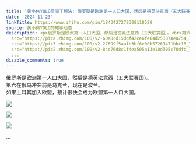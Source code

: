 ```yaml
---
title: '黄小伟YOLO赞同了想法: 俄罗斯是欧洲第一人口大国，然后是德英法意西（五大联赛国）。<br />第六在俄乌冲突前是乌克兰，现在是波兰。<br />如果土耳其加入欧盟，...'
date: '2024-11-23'
linkTitle: https://www.zhihu.com/pin/1843427278308118528
source: 黄小伟YOLO的知乎动态
description: <p>俄罗斯是欧洲第一人口大国，然后是德英法意西（五大联赛国）。<br>第六在俄乌冲突前是乌克兰，现在是波兰。<br>如果土耳其加入欧盟，预计很快会成为欧盟第一人口大国。</p><p><img
  src="https://pica.zhimg.com/100/v2-60a0cd15ddf42ce6fe64d253878ea754_720w.jpg" referrerpolicy="no-referrer"></p><p><img
  src="https://pic3.zhimg.com/100/v2-27699f5aafb3bf6e00b57261471bbc16_720w.jpg" referrerpolicy="no-referrer"></p><p><img
  src="https://pic2.zhimg.com/100/v2-84c76d8c1f4ea505a13e10d305c70dfb_720w.jpg" referrerpolicy="no-referrer"></p>
  ...
disable_comments: true
---
```

<p>俄罗斯是欧洲第一人口大国，然后是德英法意西（五大联赛国）。<br>第六在俄乌冲突前是乌克兰，现在是波兰。<br>如果土耳其加入欧盟，预计很快会成为欧盟第一人口大国。</p><p><img src="https://pica.zhimg.com/100/v2-60a0cd15ddf42ce6fe64d253878ea754_720w.jpg" referrerpolicy="no-referrer"></p><p><img src="https://pic3.zhimg.com/100/v2-27699f5aafb3bf6e00b57261471bbc16_720w.jpg" referrerpolicy="no-referrer"></p><p><img src="https://pic2.zhimg.com/100/v2-84c76d8c1f4ea505a13e10d305c70dfb_720w.jpg" referrerpolicy="no-referrer"></p> ...